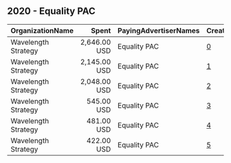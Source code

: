 ## 2020 - Equality PAC 
|OrganizationName|Spent|PayingAdvertiserNames|CreativeUrls|Impressions|Genders|AgeBrackets|CountryCodes|BillingAddresses|CandidateBallotInformation|
|:---|---:|:---|:---|---:|:---|:---|:---|:---|:---|
|Wavelength Strategy|2,646.00 USD|Equality PAC|[0](https://www.snap.com/political-ads/asset/d777e7ea1703c162d31a1984796aaa74fd522f79157557df96a5fb65d7e9edc0?mediaType=jpg)|334,160||18+|united states|US|Equality PAC|
|Wavelength Strategy|2,145.00 USD|Equality PAC|[1](https://www.snap.com/political-ads/asset/9d655978ecf418ad3adfcaf4970e7f6bae1f5b1afdf7b499486659a46e8fb552?mediaType=mp4)|264,571||18+|united states|US|Equality PAC|
|Wavelength Strategy|2,048.00 USD|Equality PAC|[2](https://www.snap.com/political-ads/asset/5d318f2c3c69dc7b10ad0cc8ee86547d381df615feeada0ae0243b47915fbc18?mediaType=mp4)|249,790||18+|united states|US|Equality PAC|
|Wavelength Strategy|545.00 USD|Equality PAC|[3](https://www.snap.com/political-ads/asset/d777e7ea1703c162d31a1984796aaa74fd522f79157557df96a5fb65d7e9edc0?mediaType=jpg)|65,674||18+|united states|US|Equality PAC|
|Wavelength Strategy|481.00 USD|Equality PAC|[4](https://www.snap.com/political-ads/asset/9d655978ecf418ad3adfcaf4970e7f6bae1f5b1afdf7b499486659a46e8fb552?mediaType=mp4)|57,535||18+|united states|US|Equality PAC|
|Wavelength Strategy|422.00 USD|Equality PAC|[5](https://www.snap.com/political-ads/asset/5d318f2c3c69dc7b10ad0cc8ee86547d381df615feeada0ae0243b47915fbc18?mediaType=mp4)|50,665||18+|united states|US|Equality PAC|
